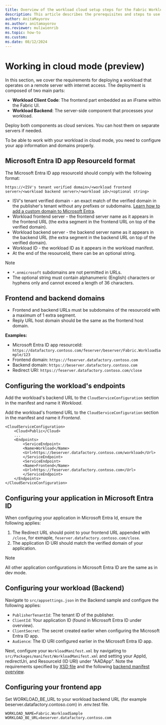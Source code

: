 ```yaml
---
title: Overview of the workload cloud setup steps for the Fabric Workload Development Kit
description: This article describes the prerequisites and steps to use a cloud environment with the Workload Development Kit.
author: AnitaMayorov
ms.author: anitamayorov
ms.reviewer: muliwienrib
ms.topic: how-to
ms.custom:
ms.date: 08/12/2024
---
```


# Working in cloud mode (preview)

In this section, we cover the requirements for deploying a workload that operates on a remote server with internet access. The deployment is composed of two main parts:

- **Workload Client Code**: The frontend part embedded as an iFrame within the Fabric UI.
- **Workload Backend**: The server-side component that processes your workload.

Deploy both components as cloud services. You can host them on separate servers if needed.

To be able to work with your workload in cloud mode, you need to configure your app information and domains properly. 

## Microsoft Entra ID app ResourceId format

The Microsoft Entra ID app resourceId should comply with the following format:
```
https://<ISV's tenant verified domain>/<workload frontend server>/<workload backend server>/<workload id>/<optional string>
```
- ISV's tenant verified domain -  an exact match of the verified domain in the publisher's tenant without any prefixes or subdomains. [Learn how to add a custom domain to Microsoft Entra](/entra/fundamentals/add-custom-domain).
- Workload frontend server - the frontend server name as it appears in the frontend URL (the extra segment in the frontend URL on top of the verified domain).
- Workload backend server - the backend server name as it appears in the backend URL (the extra segment in the backend URL on top of the verified domain).
- Workload ID - the workload ID as it appears in the workload manifest.
- At the end of the resourceId, there can be an optional string.

> [!NOTE]
> - `*.onmicrosoft` subdomains are not permitted in URLs.
> - The optional string must contain alphanumeric (English) characters or hyphens only and cannot exceed a length of 36 characters.

## Frontend and backend domains

- Frontend and backend URLs must be subdomains of the resourceId with a maximum of 1 extra segment.
- Reply URL host domain should be the same as the frontend host domain.

**Examples:**
- Microsoft Entra ID app resourceId: `https://datafactory.contoso.com/feserver/beserver/Fabric.WorkloadSample/123`
- Frontend domain: `https://feserver.datafactory.contoso.com`
- Backend domain: `https://beserver.datafactory.contoso.com`
- Redirect URI: `https://feserver.datafactory.contoso.com/close`

## Configuring the workload's endpoints
Add the workload's backend URL to the `CloudServiceConfiguration` section in the manifest and name it *Workload*.

Add the workload's frontend URL to the `CloudServiceConfiguration` section in the manifest and name it *Frontend*.
```
<CloudServiceConfiguration>
    <Cloud>Public</Cloud>
    ...
    <Endpoints>
        <ServiceEndpoint>
        <Name>Workload</Name>
        <Url>https://beserver.datafactory.contoso.com/workload</Url>
        </ServiceEndpoint>
        <ServiceEndpoint>
        <Name>Frontend</Name>
        <Url>https://feserver.datafactory.contoso.com</Url>
        </ServiceEndpoint>
    </Endpoints>
</CloudServiceConfiguration>
```

## Configuring your application in Microsoft Entra ID
When configuring your application in Microsoft Entra Id, ensure the following applies:
1. The Redirect URL should point to your frontend URL appended with `/close`, for exmaple, `feserver.datafactory.contoso.com/close`.
2. The application ID URI should match the verified domain of your application.

> [!NOTE]
> All other application configurations in Microsoft Entra ID are the same as in dev mode.

## Configuring your workload (Backend)
Navigate to `src/appsettings.json` in the Backend sample and configure the following applies:
- `PublisherTenantId`: The tenant ID of the publisher.
- `ClientId`: Your application ID (found in Microsoft Entra ID under overview).
- `ClientSecret`: The secret created earlier when configuring the Microsoft Entra ID app.
- `Audience`: The ID URI configured earlier in the Microsoft Entra ID app.

Next, configure your `WorkloadManifest.xml` by navigating to `src/Packages/manifest/WorkloadManifest.xml` and setting your AppId, redirectUri, and ResourceId (ID URI) under "AADApp".
Note the requirements specified by [XSD file](https://github.com/microsoft/Microsoft-Fabric-workload-development-sample/blob/main/Backend/src/Packages/manifest/WorkloadDefinition.xsd) and the following [backend manifest overview](backend-manifest.md).

## Configuring your frontend app
Set WORKLOAD_BE_URL to your workload backend URL (for example beserver.datafactory.contoso.com) in .env.test file.
```
WORKLOAD_NAME=Fabric.WorkloadSample
WORKLOAD_BE_URL=beserver.datafactory.contoso.com
```
